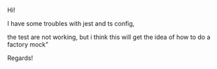 Hi!

I have some troubles with jest and ts config,

the test are not working, but i think this will get the idea of how to do a factory mock"

Regards!
